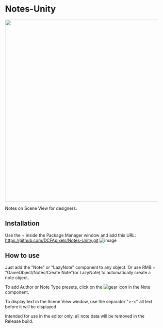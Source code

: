 # Notes-Unity
<img src="https://github.com/DCFApixels/Notes-Unity/assets/99481254/e8e3e6a9-9d35-48db-b786-45554fa3e08e" width="600">

Notes on Scene View for designers.

## Installation
Use the + inside the Package Manager window and add this URL: https://github.com/DCFApixels/Notes-Unity.git
![image](https://github.com/DCFApixels/Notes-Unity/assets/99481254/24e5907d-c8cf-48fb-a07c-a74daaff604f)


## How to use
Just add the "Note" or "LazyNote" component to any object. Or use RMB + "GameObject/Notes/Create Note"(or LazyNote) to automatically create a note object.

To add Author or Note Type presets, click on the ![gear](https://github.com/DCFApixels/Notes-Unity/assets/99481254/0d0efe29-6f54-44d1-a8a6-90f895e101ee) icon in the Note component.

To display text in the Scene View window, use the separator ">-<" all text before it will be displayed

Intended for use in the editor only, all note data will be removed in the Release build. 
